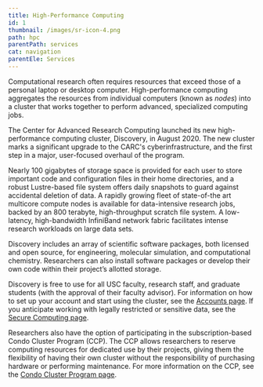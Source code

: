 ```yaml
---
title: High-Performance Computing
id: 1
thumbnail: /images/sr-icon-4.png
path: hpc
parentPath: services
cat: navigation
parentEle: Services
---
```


Computational research often requires resources that exceed those of a personal laptop or desktop computer. High-performance computing aggregates the resources from individual computers (known as *nodes*) into a cluster that works together to perform advanced, specialized computing jobs.

The Center for Advanced Research Computing launched its new high-performance computing cluster, Discovery, in August 2020. The new cluster marks a significant upgrade to the CARC's cyberinfrastructure, and the first step in a major, user-focused overhaul of the program.

Nearly 100 gigabytes of storage space is provided for each user to store important code and configuration files in their home directories, and a robust Lustre-based file system offers daily snapshots to guard against accidental deletion of data. A rapidly growing fleet of state-of-the art multicore compute nodes is available for data-intensive research jobs, backed by an 800 terabyte, high-throughput scratch file system. A low-latency, high-bandwidth InfiniBand network fabric facilitates intense research workloads on large data sets.

Discovery includes an array of scientific software packages, both licensed and open source, for engineering, molecular simulation, and computational chemistry. Researchers can also install software packages or develop their own code within their project’s allotted storage.

Discovery is free to use for all USC faculty, research staff, and graduate students (with the approval of their faculty advisor). For information on how to set up your account and start using the cluster, see the [Accounts page](/user-information/accounts). If you anticipate working with legally restricted or sensitive data, see the [Secure Computing page](/services/secure-computing).

Researchers also have the option of participating in the subscription-based Condo Cluster Program (CCP). The CCP allows researchers to reserve computing resources for dedicated use by their projects, giving them the flexibility of having their own cluster without the responsibility of purchasing hardware or performing maintenance. For more information on the CCP, see the [Condo Cluster Program page](/services/condo-cluster-program).

